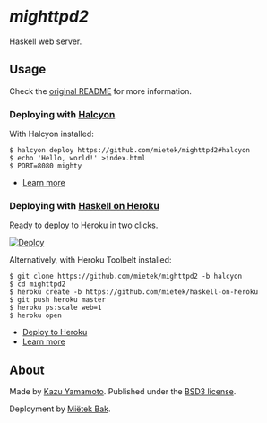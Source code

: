 _mighttpd2_
============

Haskell web server.


Usage
-----

Check the [original README](https://github.com/mietek/mighttpd2/blob/halcyon/README.original.md) for more information.


### Deploying with [Halcyon](http://halcyon.sh/)

With Halcyon installed:

```
$ halcyon deploy https://github.com/mietek/mighttpd2#halcyon
$ echo 'Hello, world!' >index.html
$ PORT=8080 mighty
```

- [Learn more](http://halcyon.sh/examples/#mighttpd2)


### Deploying with [Haskell on Heroku](http://haskellonheroku.com/)

Ready to deploy to Heroku in two clicks.

[![Deploy](https://www.herokucdn.com/deploy/button.png)](https://heroku.com/deploy?template=https://github.com/mietek/mighttpd2/tree/halcyon/)

Alternatively, with Heroku Toolbelt installed:

```
$ git clone https://github.com/mietek/mighttpd2 -b halcyon
$ cd mighttpd2
$ heroku create -b https://github.com/mietek/haskell-on-heroku
$ git push heroku master
$ heroku ps:scale web=1
$ heroku open
```

- [Deploy to Heroku](https://heroku.com/deploy?template=https://github.com/mietek/mighttpd2/tree/halcyon/)
- [Learn more](http://haskellonheroku.com/examples/#mighttpd2)


About
-----

Made by [Kazu Yamamoto](https://github.com/kazu-yamamoto/mighttpd2/).  Published under the [BSD3 license](https://github.com/mietek/mighttpd2/blob/halcyon/LICENSE).

Deployment by [Miëtek Bak](http://mietek.io/).
